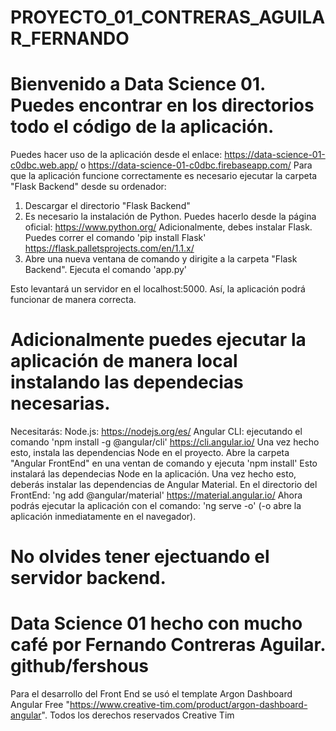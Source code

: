 # PROYECTO_01_CONTRERAS_AGUILAR_FERNANDO

# Bienvenido a Data Science 01. Puedes encontrar en los directorios todo el código de la aplicación.

Puedes hacer uso de la aplicación desde el enlace: https://data-science-01-c0dbc.web.app/ o https://data-science-01-c0dbc.firebaseapp.com/
Para que la aplicación funcione correctamente es necesario ejecutar la carpeta "Flask Backend" desde su ordenador:

1. Descargar el directorio "Flask Backend"
2. Es necesario la instalación de Python. Puedes hacerlo desde la página oficial: https://www.python.org/
   Adicionalmente, debes instalar Flask. Puedes correr el comando 'pip install Flask' https://flask.palletsprojects.com/en/1.1.x/
4. Abre una nueva ventana de comando y dirigite a la carpeta "Flask Backend". Ejecuta el comando 'app.py'

Esto levantará un servidor en el localhost:5000. Así, la aplicación podrá funcionar de manera correcta.

# Adicionalmente puedes ejecutar la aplicación de manera local instalando las dependecias necesarias.
Necesitarás: 
Node.js: https://nodejs.org/es/
Angular CLI: ejecutando el comando 'npm install -g @angular/cli' https://cli.angular.io/
Una vez hecho esto, instala las dependencias Node en el proyecto. Abre la carpeta "Angular FrontEnd" en una ventan de comando y ejecuta 'npm install'
Esto instalará las dependecias Node en la aplicación.
Una vez hecho esto, deberás instalar las dependencias de Angular Material. En el directorio del FrontEnd: 'ng add @angular/material' https://material.angular.io/
Ahora podrás ejecutar la aplicación con el comando: 'ng serve -o' (-o abre la aplicación inmediatamente en el navegador).

# No olvides tener ejectuando el servidor backend.

# Data Science 01 hecho con mucho café por Fernando Contreras Aguilar. github/fershous

Para el desarrollo del Front End se usó el template Argon Dashboard Angular Free "https://www.creative-tim.com/product/argon-dashboard-angular". 
Todos los derechos reservados Creative Tim 
